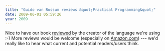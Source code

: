 ```yaml
---
title: "Guido van Rossum reviews &quot;Practical Programming&quot;"
date: 2009-06-01 05:59:26
year: 2009
---
```

Nice to have our book <a href="http://neopythonic.blogspot.com/2009/05/so-you-want-to-learn-python.html">reviewed</a> by the creator of the language we're using :-) More reviews would be welcome (especially on <a href="http://www.amazon.com/Practical-Programming-Introduction-Computer-Science/dp/1934356271">Amazon.com</a>) --- we'd really like to hear what current and potential readers/users think.
